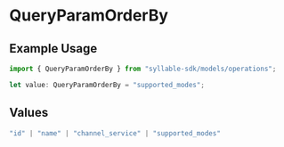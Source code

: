 # QueryParamOrderBy

## Example Usage

```typescript
import { QueryParamOrderBy } from "syllable-sdk/models/operations";

let value: QueryParamOrderBy = "supported_modes";
```

## Values

```typescript
"id" | "name" | "channel_service" | "supported_modes"
```